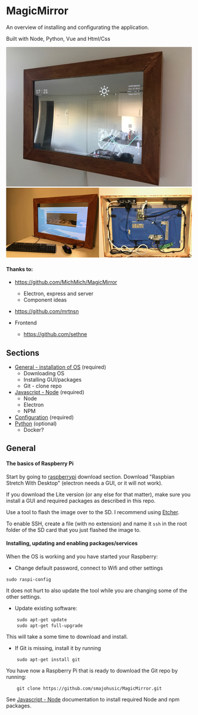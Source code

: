 # MagicMirror

An overview of installing and configurating the application.

Built with Node, Python, Vue and Html/Css

<img src="docs/images/the_mirror_example.jpg" alt="Logo" width=600px/>
<img src="docs/images/frame.jpg" alt="Logo" width=400px style="float:left; max-width:50% !important;"/>  <img src="docs/images/setup_back.jpg" alt="Logo" width=400px style="max-width:50% !important;"/>

#### Thanks to:
- https://github.com/MichMich/MagicMirror
    - Electron, express and server
    - Component ideas
    
- https://github.com/mrtnsn

- Frontend
    - https://github.com/sethne

## Sections

- [General - installation of OS](#general) (required)
    - Downloading OS
    - Installing GUI/packages
    - Git - clone repo
- [Javascript - Node](/docs/javascript_node.md) (required)
    - Node
    - Electron
    - NPM
- [Configuration](/docs/config.md) (required)
- [Python](/docs/python.md) (optional)
    - Docker?

## General

#### The basics of Raspberry Pi
Start by going to [raspberrypi](https://www.raspberrypi.org/downloads/raspbian) download section.
Download "Raspbian Stretch With Desktop" (electron needs a GUI, or it will not work).

If you download the Lite version (or any else for that matter), make sure you install a GUI and
required packages as described in this repo.

Use a tool to flash the image over to the SD. I recommend using [Etcher](https://etcher.io/).

To enable SSH, create a file (with no extension) and name it ```ssh``` in the root folder of the SD card that you just flashed the image to.
 
#### Installing, updating and enabling packages/services
When the OS is working and you have started your Raspberry:

- Change default password, connect to Wifi and other settings

```
sudo raspi-config
```

It does not hurt to also update the tool while you are changing some of the other settings.

- Update existing software:

```
    sudo apt-get update
    sudo apt-get full-upgrade
```

This will take a some time to download and install.

- If Git is missing, install it by running
```
    sudo apt-get install git
```

You have now a Raspberry Pi that is ready to download the Git repo by running:
```
    git clone https://github.com/smajohusic/MagicMirror.git
```

See [Javascript - Node](/docs/javascript_node.md) documentation to install required Node and npm packages.